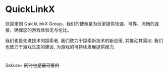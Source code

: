 # QuickLinkX
欢迎来到 QuickLinkX Group，我们的使命是为玩家提供快速、可靠、流畅的连接，确保您的游戏体验无与伦比。  


我们也是先进技术的探索者, 我们致力于探索新技术的新应用, 并推动其落地.
我们也致力于游戏生态的建设, 为游戏的可持续发展提供推力.

# 
Sakura~
~~同时也是最可爱的~~
